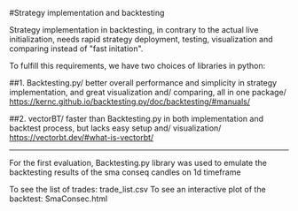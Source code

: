 #Strategy implementation and backtesting

Strategy implementation in backtesting, in contrary to the actual live initialization, needs rapid strategy 
deployment, testing, visualization and comparing instead of "fast initation".

To fulfill this requirements, we have two choices of libraries in python:

##1. Backtesting.py/
	better overall performance and simplicity in strategy implementation, and great visualization and/ 
	comparing, all in one package/
	https://kernc.github.io/backtesting.py/doc/backtesting/#manuals/

##2. vectorBT/
	faster than Backtesting.py in both implementation and backtest process, but lacks easy setup and/ 
	visualization/
	https://vectorbt.dev/#what-is-vectorbt/

_____________________________________________________________________

For the first evaluation, Backtesting.py library was used to emulate the backtesting results of the sma conseq candles on 1d timeframe

To see the list of trades: trade_list.csv
To see an interactive plot of the backtest: SmaConsec.html
